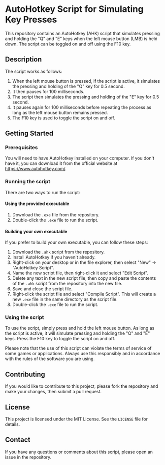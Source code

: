 # AutoHotkey Script for Simulating Key Presses

This repository contains an AutoHotkey (AHK) script that simulates pressing and holding the "Q" and "E" keys when the left mouse button (LMB) is held down. The script can be toggled on and off using the F10 key.

## Description

The script works as follows:

1. When the left mouse button is pressed, if the script is active, it simulates the pressing and holding of the "Q" key for 0.5 second. 
2. It then pauses for 100 milliseconds.
3. The script then simulates the pressing and holding of the "E" key for 0.5 second.
4. It pauses again for 100 milliseconds before repeating the process as long as the left mouse button remains pressed.
5. The F10 key is used to toggle the script on and off.

## Getting Started

### Prerequisites

You will need to have AutoHotkey installed on your computer. If you don't have it, you can download it from the official website at https://www.autohotkey.com/. 

### Running the script

There are two ways to run the script:

#### Using the provided executable

1. Download the `.exe` file from the repository.
2. Double-click the `.exe` file to run the script.

#### Building your own executable

If you prefer to build your own executable, you can follow these steps:

1. Download the `.ahk` script from the repository.
2. Install AutoHotkey if you haven't already.
3. Right-click on your desktop or in the file explorer, then select "New" -> "AutoHotkey Script".
4. Name the new script file, then right-click it and select "Edit Script".
5. Delete any text in the new script file, then copy and paste the contents of the `.ahk` script from the repository into the new file.
6. Save and close the script file.
7. Right-click the script file and select "Compile Script". This will create a new `.exe` file in the same directory as the script file.
8. Double-click the `.exe` file to run the script.

### Using the script

To use the script, simply press and hold the left mouse button. As long as the script is active, it will simulate pressing and holding the "Q" and "E" keys. Press the F10 key to toggle the script on and off.

Please note that the use of this script can violate the terms of service of some games or applications. Always use this responsibly and in accordance with the rules of the software you are using.

## Contributing

If you would like to contribute to this project, please fork the repository and make your changes, then submit a pull request.

## License

This project is licensed under the MIT License. See the `LICENSE` file for details.

## Contact

If you have any questions or comments about this script, please open an issue in the repository.
